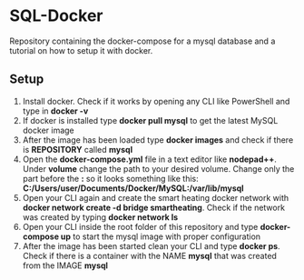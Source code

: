 # SQL-Docker
Repository containing the docker-compose for a mysql database and a tutorial on how to setup it with docker.
## Setup
1. Install docker. Check if it works by opening any CLI like PowerShell and type in **docker -v**
2. If docker is installed type **docker pull mysql** to get the latest MySQL docker image
3. After the image has been loaded type **docker images** and check if there is **REPOSITORY** called **mysql**
4. Open the **docker-compose.yml** file in a text editor like **nodepad++**. Under **volume** change the path to your desired volume. Change only the part before the **:** so it looks something like this: **C:/Users/user/Documents/Docker/MySQL:/var/lib/mysql**
5. Open your CLI again and create the smart heating docker network with **docker network create -d bridge smartheating**. Check if the network was created by typing **docker network ls**
6. Open your CLI inside the root folder of this repository and type **docker-compose up** to start the mysql image with proper configuration
7. After the image has been started clean your CLI and type **docker ps**. Check if there is a container with the NAME **mysql** that was created from the IMAGE **mysql**

